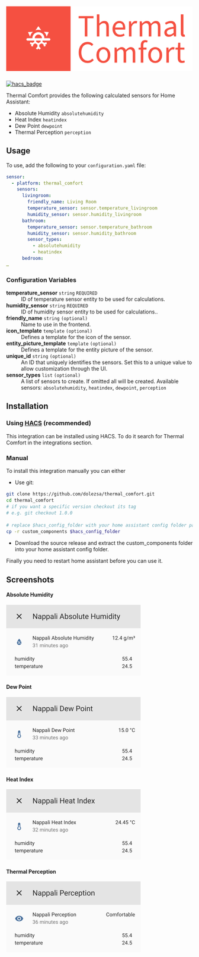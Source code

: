 # [![thermal_comfort](https://raw.githubusercontent.com/dolezsa/thermal_comfort/master/icons/logo.png)](https://github.com/dolezsa/thermal_comfort)
[![hacs_badge](https://img.shields.io/badge/HACS-Default-41BDF5.svg?style=for-the-badge)](https://github.com/hacs/integration)

Thermal Comfort provides the following calculated sensors for Home Assistant:

 * Absolute Humidity `absolutehumidity`
 * Heat Index `heatindex`
 * Dew Point `dewpoint`
 * Thermal Perception `perception`

## Usage

To use, add the following to your `configuration.yaml` file:

```yaml
sensor:
  - platform: thermal_comfort
    sensors:
      livingroom:
        friendly_name: Living Room
        temperature_sensor: sensor.temperature_livingroom
        humidity_sensor: sensor.humidity_livingroom
      bathroom:
        temperature_sensor: sensor.temperature_bathroom
        humidity_sensor: sensor.humidity_bathroom
        sensor_types:
          - absolutehumidity
          - heatindex
      bedroom:
…
```
### Configuration Variables
<dl>
  <dt><strong>temperature_sensor</strong> <code>string</code> <code>REQUIRED</code></dt>
  <dd>ID of temperature sensor entity to be used for calculations.</dd>
  <dt><strong>humidity_sensor</strong>  <code>string</code> <code>REQUIRED</code></dt>
  <dd>ID of humidity sensor entity to be used for calculations..</dd>
  <dt><strong>friendly_name</strong> <code>string</code> <code>(optional)</code></dt>
  <dd>Name to use in the frontend.</dd>
  <dt><strong>icon_template</strong> <code>template</code> <code>(optional)</code></dt>
  <dd>Defines a template for the icon of the sensor.</dd>
  <dt><strong>entity_picture_template</strong> <code>template</code> <code>(optional)</code></dt>
  <dd>Defines a template for the entity picture of the sensor.</dd>
  <dt><strong>unique_id</strong> <code>string</code> <code>(optional)</code></dt>
  <dd>An ID that uniquely identifies the sensors. Set this to a unique value to allow customization through the UI.</dd>
  <dt><strong>sensor_types</strong> <code>list</code> <code>(optional)</code></dt>
  <dd>A list of sensors to create. If omitted all will be created. Available sensors: <code>absolutehumidity</code>, <code>heatindex</code>, <code>dewpoint</code>, <code>perception</code></dd>
</dl>

## Installation

### Using [HACS](https://hacs.xyz/) (recommended)

This integration can be installed using HACS. To do it search for Thermal Comfort in the integrations section.

### Manual

To install this integration manually you can either

* Use git:

```sh
git clone https://github.com/dolezsa/thermal_comfort.git
cd thermal_comfort
# if you want a specific version checkout its tag
# e.g. git checkout 1.0.0

# replace $hacs_config_folder with your home assistant config folder path
cp -r custom_components $hacs_config_folder
```

* Download the source release and extract the custom_components folder into your home assistant config folder.

Finally you need to restart home assistant before you can use it.

## Screenshots

#### Absolute Humidity
![Absolute Humidity](https://raw.githubusercontent.com/dolezsa/thermal_comfort/master/screenshots/absolute_humidity.png)

#### Dew Point
![Dew Point](https://raw.githubusercontent.com/dolezsa/thermal_comfort/master/screenshots/dew_point.png)

#### Heat Index
![Heat Index](https://raw.githubusercontent.com/dolezsa/thermal_comfort/master/screenshots/heat_index.png)

#### Thermal Perception
![Thermal Perception](https://raw.githubusercontent.com/dolezsa/thermal_comfort/master/screenshots/perception.png)
